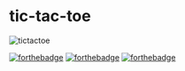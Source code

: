 # tic-tac-toe
![tictactoe](https://github.com/user-attachments/assets/2d349974-1515-49e2-9f89-ede5e14863ba)

[![forthebadge](https://forthebadge.com/images/badges/built-with-love.svg)](https://forthebadge.com)
[![forthebadge](https://forthebadge.com/images/badges/made-with-javascript.svg)](https://forthebadge.com)
[![forthebadge](https://forthebadge.com/images/badges/made-with-html_css.svg)](https://forthebadge.com)
